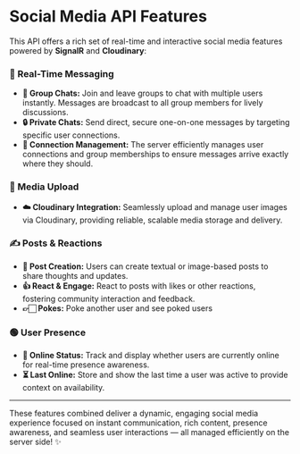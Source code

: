 #  Social Media API Features

This API offers a rich set of real-time and interactive social media features powered by **SignalR** and **Cloudinary**:

### 💬 Real-Time Messaging
- **👥 Group Chats:** Join and leave groups to chat with multiple users instantly. Messages are broadcast to all group members for lively discussions.  
- **🔒 Private Chats:** Send direct, secure one-on-one messages by targeting specific user connections.  
- **🔗 Connection Management:** The server efficiently manages user connections and group memberships to ensure messages arrive exactly where they should.  

### 📸 Media Upload
- **☁️ Cloudinary Integration:** Seamlessly upload and manage user images via Cloudinary, providing reliable, scalable media storage and delivery.  

### ✍️ Posts & Reactions
- **📝 Post Creation:** Users can create textual or image-based posts to share thoughts and updates.  
- **👍 React & Engage:** React to posts with likes or other reactions, fostering community interaction and feedback.
- **👉🏻 Pokes:** Poke another user and see poked users

### 🟢 User Presence
- **📡 Online Status:** Track and display whether users are currently online for real-time presence awareness.  
- **⏳ Last Online:** Store and show the last time a user was active to provide context on availability.

---

These features combined deliver a dynamic, engaging social media experience focused on instant communication, rich content, presence awareness, and seamless user interactions — all managed efficiently on the server side! ✨
